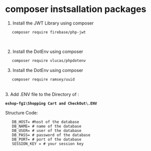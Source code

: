 # 

# composer instsallation packages

1. Install the JWT Library using composer
```bash
   composer require firebase/php-jwt
```
<br>

2. Install the DotEnv using composer
```bash
   composer require vlucas/phpdotenv
```
3. Install the DotEnv using composer
```bash
   composer require ramsey/uuid
```

<br>
3. Add .ENV file to the Directory of : 

   **` eshop-fg1\Shopping Cart and CheckOut\.ENV `**

Structure Code: 

```dotenv
   DB_HOST= #host of the database
   DB_NAME= # name of the database
   DB_USER= # user of the database
   DB_PASS= # password of the database
   DB_PORT= # port of the database
   SESSION_KEY = # your session key 
```
